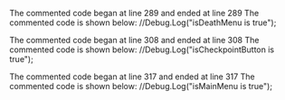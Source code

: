 The commented code began at line 289 and ended at line 289
The commented code is shown below:
            //Debug.Log("isDeathMenu is true");


The commented code began at line 308 and ended at line 308
The commented code is shown below:
                        //Debug.Log("isCheckpointButton is true");


The commented code began at line 317 and ended at line 317
The commented code is shown below:
                        //Debug.Log("isMainMenu is true");


